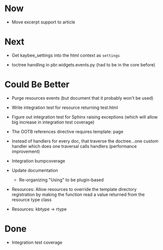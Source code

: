 # Now

- Move excerpt support to article

# Next

- Get kaybee_settings into the html context as ``settings``

- toctree handling in pbr.widgets.events.py (had to be in the core before)

# Could Be Better

- Purge resources events (but document that it probably won't be used)

- Write integration test for resource returning test.html

- Figure out integration test for Sphinx raising exceptions (which will 
  allow big increase in integration test coverage)

- The OOTB references directive requires template: page

- Instead of handlers for every doc, that traverse the doctree...one custom 
  handler which does one traversal calls handlers (performance improvement)

- Integration bumpcoverage

- Update documentation

    - Re-organizing "Using" to be plugin-based

- Resources: Allow resources to override the template directory registration 
  by making the function read a value returned from the resource type 
  class
  
- Resources: kbtype -> rtype

# Done

- Integration test coverage

